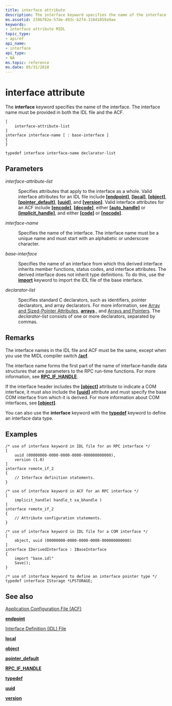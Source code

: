 ```yaml
---
title: interface attribute
description: The interface keyword specifies the name of the interface. The interface name must be provided in both the IDL file and the ACF.
ms.assetid: 239b782e-57de-493c-b2f4-310d1859a9ae
keywords:
- interface attribute MIDL
topic_type:
- apiref
api_name:
- interface
api_type:
- NA
ms.topic: reference
ms.date: 05/31/2018
---
```


# interface attribute

The **interface** keyword specifies the name of the interface. The interface name must be provided in both the IDL file and the ACF.

``` syntax
[ 
    interface-attribute-list 
] 
interface interface-name [ : base-interface ]
{
}

typedef interface interface-name declarator-list
```

## Parameters

<dl> <dt>

*interface-attribute-list* 
</dt> <dd>

Specifies attributes that apply to the interface as a whole. Valid interface attributes for an IDL file include **\[**[**endpoint**](endpoint.md)**\]**, **\[**[**local**](local.md)**\]**, **\[**[**object**](object.md)**\]**, **\[**[**pointer\_default**](pointer-default.md)**\]**, **\[**[**uuid**](uuid.md)**\]**, and **\[**[**version**](version.md)**\]**. Valid interface attributes for an ACF include **\[**[**encode**](encode.md)**\]**, **\[**[**decode**](decode.md)**\]**, either **\[**[**auto\_handle**](auto-handle.md)**\]** or **\[**[**implicit\_handle**](implicit-handle.md)**\]**, and either **\[**[**code**](code.md)**\]** or **\[**[**nocode**](nocode.md)**\]**.

</dd> <dt>

*interface-name* 
</dt> <dd>

Specifies the name of the interface. The interface name must be a unique name and must start with an alphabetic or underscore character.

</dd> <dt>

*base-interface* 
</dt> <dd>

Specifies the name of an interface from which this derived interface inherits member functions, status codes, and interface attributes. The derived interface does not inherit type definitions. To do this, use the [**import**](import.md) keyword to import the IDL file of the base interface.

</dd> <dt>

*declarator-list* 
</dt> <dd>

Specifies standard C declarators, such as identifiers, pointer declarators, and array declarators. For more information, see [Array and Sized-Pointer Attributes](array-and-sized-pointer-attributes.md), [**arrays**](arrays-1.md)., and [Arrays and Pointers](https://docs.microsoft.com/windows/desktop/Rpc/arrays-and-pointers). The *declarator-list* consists of one or more declarators, separated by commas.

</dd> </dl>

## Remarks

The interface names in the IDL file and ACF must be the same, except when you use the MIDL compiler switch [**/acf**](-acf.md).

The interface name forms the first part of the name of interface-handle data structures that are parameters to the RPC run-time functions. For more information, see [**RPC\_IF\_HANDLE**](https://docs.microsoft.com/windows/desktop/Rpc/rpc-if-handle).

If the interface header includes the **\[**[**object**](object.md)**\]** attribute to indicate a COM interface, it must also include the **\[**[**uuid**](uuid.md)**\]** attribute and must specify the base COM interface from which it is derived. For more information about COM interfaces, see **\[**[**object**](object.md)**\]**.

You can also use the **interface** keyword with the [**typedef**](typedef.md) keyword to define an interface data type.

## Examples

``` syntax
/* use of interface keyword in IDL file for an RPC interface */ 
[ 
    uuid (00000000-0000-0000-0000-000000000000), 
    version (1.0) 
] 
interface remote_if_2 
{  
    // Interface definition statements.
} 
 
/* use of interface keyword in ACF for an RPC interface */ 
[
    implicit_handle( handle_t xa_bhandle ) 
] 
interface remote_if_2 
{ 
    // Attribute configuration statements.
} 
 
/* use of interface keyword in IDL file for a COM interface */ 
[ 
    object, uuid (00000000-0000-0000-0000-000000000000) 
] 
interface IDerivedInterface : IBaseInterface 
{  
    import "base.idl" 
    Save(); 
} 
 
/* use of interface keyword to define an interface pointer type */ 
typedef interface IStorage *LPSTORAGE;
```

## See also

<dl> <dt>

[Application Configuration File (ACF)](application-configuration-file-acf-.md)
</dt> <dt>

[**endpoint**](endpoint.md)
</dt> <dt>

[Interface Definition (IDL) File](interface-definition-idl-file.md)
</dt> <dt>

[**local**](local.md)
</dt> <dt>

[**object**](object.md)
</dt> <dt>

[**pointer\_default**](pointer-default.md)
</dt> <dt>

[**RPC\_IF\_HANDLE**](https://docs.microsoft.com/windows/desktop/Rpc/rpc-if-handle)
</dt> <dt>

[**typedef**](typedef.md)
</dt> <dt>

[**uuid**](uuid.md)
</dt> <dt>

[**version**](version.md)
</dt> </dl>

 

 




